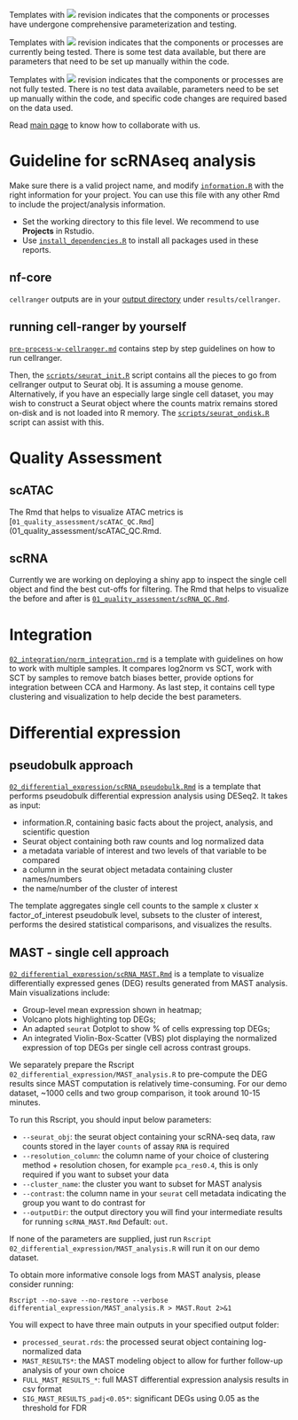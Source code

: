 Templates with ![](https://img.shields.io/badge/status-stable-green) revision indicates that the components or processes have undergone comprehensive parameterization and testing.

Templates with ![](https://img.shields.io/badge/status-alpha-yellow) revision indicates that the components or processes are currently being tested. There is some test data available, but there are parameters that need to be set up manually within the code.

Templates with ![](https://img.shields.io/badge/status-draft-grey) revision indicates that the components or processes are not fully tested. There is no test data available, parameters need to be set up manually within the code, and specific code changes are required based on the data used.

Read [main page](https://github.com/bcbio) to know how to collaborate with us.

# Guideline for scRNAseq analysis

Make sure there is a valid project name, and modify [`information.R`](information.R) with the right information for your project. You can use this file with any other Rmd to include the project/analysis information.

-   Set the working directory to this file level. We recommend to use **Projects** in Rstudio.
-   Use [`install_dependencies.R`](install_dependencies.R) to install all packages used in these reports.

## nf-core

`cellranger` outputs are in your [output directory](https://nf-co.re/scrnaseq/4.0.0/docs/output/#cellranger) under `results/cellranger`.

## running cell-ranger by yourself

[`pre-process-w-cellranger.md`](pre-process-w-cellranger.md) contains step by step guidelines on how to run cellranger.

Then, the [`scripts/seurat_init.R`](scripts/seurat_init.R) script contains all the pieces to go from cellranger output to Seurat obj. It is assuming a mouse genome. Alternatively, if you have an especially large single cell dataset, you may wish to construct a Seurat object where the counts matrix remains stored on-disk and is not loaded into R memory. The [`scripts/seurat_ondisk.R`](scripts/seurat_ondisk.R) script can assist with this.

# Quality Assessment

## scATAC

The Rmd that helps to visualize ATAC metrics is [`01_quality_assessment/scATAC_QC.Rmd`](01_quality_assessment/scATAC_QC.Rmd.

## scRNA

Currently we are working on deploying a shiny app to inspect the single cell object and find the best cut-offs for filtering. The Rmd that helps to visualize the before and after is [`01_quality_assessment/scRNA_QC.Rmd`](01_quality_assessment/scRNA_QC.Rmd).

# Integration

[`02_integration/norm_integration.rmd`](02_integration/norm_integration.rmd) is a template with guidelines on how to work with multiple samples. It compares log2norm vs SCT, work with SCT by samples to remove batch biases better, provide options for integration between CCA and Harmony. As last step, it contains cell type clustering and visualization to help decide the best parameters.

# Differential expression

## pseudobulk approach

[`02_differential_expression/scRNA_pseudobulk.Rmd`](02_differential_expression/scRNA_pseudobulk.Rmd) is a template that performs pseudobulk differential expression analysis using DESeq2. It takes as input:

-   information.R, containing basic facts about the project, analysis, and scientific question
-   Seurat object containing both raw counts and log normalized data
-   a metadata variable of interest and two levels of that variable to be compared
-   a column in the seurat object metadata containing cluster names/numbers
-   the name/number of the cluster of interest

The template aggregates single cell counts to the sample x cluster x factor_of_interest pseudobulk level, subsets to the cluster of interest, performs the desired statistical comparisons, and visualizes the results.

## MAST - single cell approach

[`02_differential_expression/scRNA_MAST.Rmd`](02_differential_expression/scRNA_MAST.Rmd) is a template to visualize differentially expressed genes (DEG) results generated from MAST analysis. Main visualizations include:

-   Group-level mean expression shown in heatmap;
-   Volcano plots highlighting top DEGs;
-   An adapted `seurat` Dotplot to show % of cells expressing top DEGs;
-   An integrated Violin-Box-Scatter (VBS) plot displaying the normalized expression of top DEGs per single cell across contrast groups.

We separately prepare the Rscript `02_differential_expression/MAST_analysis.R` to pre-compute the DEG results since MAST computation is relatively time-consuming. For our demo dataset, \~1000 cells and two group comparison, it took around 10-15 minutes.

To run this Rscript, you should input below parameters:

-   `--seurat_obj`: the seurat object containing your scRNA-seq data, raw counts stored in the layer `counts` of assay `RNA` is required
-   `--resolution_column`: the column name of your choice of clustering method + resolution chosen, for example `pca_res0.4`, this is only required if you want to subset your data
-   `--cluster_name`: the cluster you want to subset for MAST analysis
-   `--contrast`: the column name in your `seurat` cell metadata indicating the group you want to do contrast for
-   `--outputDir`: the output directory you will find your intermediate results for running `scRNA_MAST.Rmd` Default: `out`.

If none of the parameters are supplied, just run `Rscript 02_differential_expression/MAST_analysis.R` will run it on our demo dataset.

To obtain more informative console logs from MAST analysis, please consider running:

`Rscript --no-save --no-restore --verbose differential_expression/MAST_analysis.R > MAST.Rout 2>&1`

You will expect to have three main outputs in your specified output folder:

-   `processed_seurat.rds`: the processed seurat object containing log-normalized data
-   `MAST_RESULTS*`: the MAST modeling object to allow for further follow-up analysis of your own choice
-   `FULL_MAST_RESULTS_*`: full MAST differential expression analysis results in csv format
-   `SIG_MAST_RESULTS_padj<0.05*`: significant DEGs using 0.05 as the threshold for FDR
